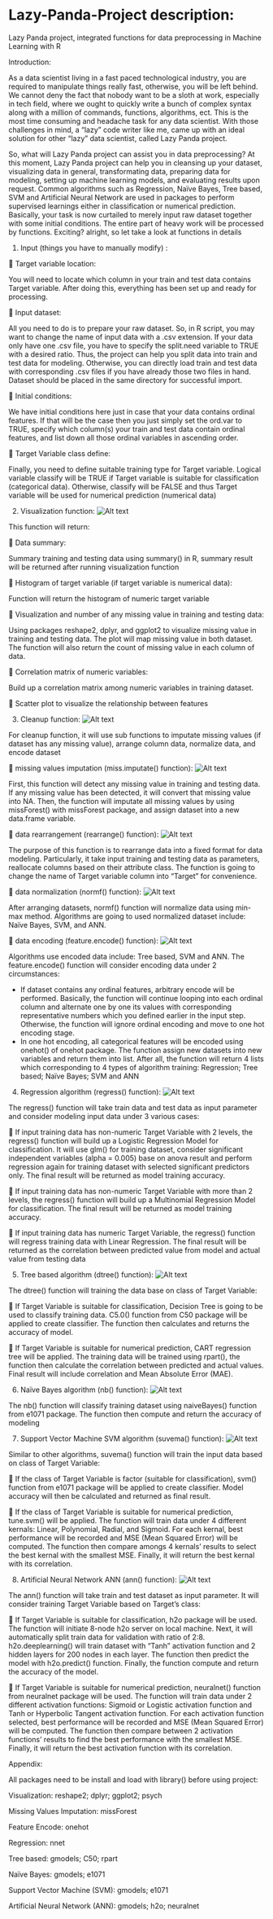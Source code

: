 # Lazy-Panda-Project description:

Lazy Panda project, 
integrated functions for data preprocessing 
in Machine Learning with R

Introduction:

As a data scientist living in a fast paced technological industry, you are required to manipulate things really fast, otherwise, you will be left behind. We cannot deny the fact that nobody want to be a sloth at work, especially in tech field, where we ought to quickly write a bunch of complex syntax along with a million of commands, functions, algorithms, ect. This is the most time consuming and headache task for any data scientist. With those challenges in mind, a “lazy” code writer like me, came up with an ideal solution for other “lazy” data scientist, called Lazy Panda project.

So, what will Lazy Panda project can assist you in data preprocessing? At this moment, Lazy Panda project can help you in cleansing up your dataset, visualizing data in general, transformating data, preparing data for modeling, setting up machine learning models, and evaluating results upon request. Common algorithms such as Regression, Naïve Bayes, Tree based, SVM and Artificial Neural Network are used in packages to perform supervised learnings either in classification or numerical prediction. Basically, your task is now curtailed to merely input raw dataset together with some initial conditions. The entire part of heavy work will be processed by functions.
 Exciting? alright, so let take a look at functions in details
 
1. Input (things you have to manually modify) :

	Target variable location:

You will need to locate which column in your train and test data contains Target variable. After doing this, everything has been set up and ready for processing.

	Input dataset:

All you need to do is to prepare your raw dataset. So, in R script, you may want to change the name of input data with a .csv extension. If your data only have one .csv file, you have to specify the split.need variable to TRUE with a desired ratio. Thus, the project can help  you split data into train and test data for modeling. Otherwise, you can directly load train and test data with corresponding .csv files if you have already those two files in hand. Dataset should be placed in the same directory for successful import.

	Initial conditions:

We have initial conditions here just in case that your data contains ordinal features. If that will be the case then you just simply set the ord.var to TRUE, specify which column(s) your train and test data contain ordinal features, and list down all those ordinal variables in ascending order.

	Target Variable class define:

Finally, you need to define suitable training type for Target variable. Logical variable classify will be TRUE if Target variable is suitable for classification (categorical data). Otherwise, classify will be FALSE and thus Target variable will be used for numerical prediction (numerical data)

2. Visualization function:
![Alt text](https://github.com/seanphan05/Lazy-Panda-Project/blob/master/images/Visualization.png)

This function will return: 

	Data summary:

Summary training and testing data using summary() in R, summary result will be returned after running visualization function

	Histogram of target variable (if target variable is numerical data):

Function will return the histogram of numeric target variable 

	Visualization and number of any missing value in training and testing data:

Using packages reshape2, dplyr, and ggplot2 to visualize missing value in training and testing data. The plot will map missing value in both dataset. The function will also return the count of missing value in each column of data.

	Correlation matrix of numeric variables:

Build up a correlation matrix among numeric variables in training dataset.

	Scatter plot to visualize the relationship between features

3. Cleanup function:
![Alt text](https://github.com/seanphan05/Lazy-Panda-Project/blob/master/images/Cleanup.png)

For cleanup function, it will use sub functions to imputate missing values (if dataset has any missing value), arrange column data, normalize data, and encode dataset

	missing values imputation (miss.imputate() function):
![Alt text](https://github.com/seanphan05/Lazy-Panda-Project/blob/master/images/Missing.png)

First, this function will detect any missing value in training and testing data. If any missing value has been detected, it will convert that missing value into NA. 
Then, the function will imputate all missing values by using missForest() with missForest package, and assign dataset into a new data.frame variable.

	data rearrangement (rearrange() function):
![Alt text](https://github.com/seanphan05/Lazy-Panda-Project/blob/master/images/Rearrange.PNG)

The purpose of this function is to rearrange data into a fixed format for data modeling. Particularly, it take input training and testing data as parameters, reallocate columns based on their attribute class. The function is going to change the name of Target variable column into “Target” for convenience.

	data normalization (normf() function):
![Alt text](https://github.com/seanphan05/Lazy-Panda-Project/blob/master/images/Norm.PNG)

After arranging datasets, normf() function will normalize data using min-max method. Algorithms are going to used normalized dataset include: Naïve Bayes, SVM, and ANN.

	data encoding (feature.encode() function):
![Alt text](https://github.com/seanphan05/Lazy-Panda-Project/blob/master/images/FeatureEncode.PNG)

Algorithms use encoded data include: Tree based, SVM and ANN. The feature.encode() function will consider encoding data under 2 circumstances:
-	If dataset contains any ordinal features, arbitrary encode will be performed. Basically, the function will continue looping into each ordinal column and alternate one by one its values with corresponding representative numbers which you defined earlier in the input step. Otherwise, the function will ignore ordinal encoding and move to one hot encoding stage.
-	In one hot encoding, all categorical features will be encoded using onehot() of onehot package. The function assign new datasets into new variables and return them into list.
After all, the function will return 4 lists which corresponding to 4 types of algorithm training: Regression; Tree based; Naïve Bayes; SVM and ANN

4. Regression algorithm (regress() function):
![Alt text](https://github.com/seanphan05/Lazy-Panda-Project/blob/master/images/Regression.PNG)

The regress() function will take train data and test data as input parameter and consider modeling input data under 3 various cases:

	If input training data has non-numeric Target Variable with 2 levels, the regress() function will build up a Logistic Regression Model for classification. It will use glm() for training dataset, consider significant independent variables (alpha = 0.005) base on anova result and perform regression again for training dataset with selected significant predictors only. The final result will be returned as model training accuracy.

	If input training data has non-numeric Target Variable with more than 2 levels, the regress() function will build up a Multinomial Regression Model for classification. The final result will be returned as model training accuracy.

	If input training data has numeric Target Variable, the regress() function will regress training data with Linear Regression. The final result will be returned as the correlation between predicted value from model and actual value from testing data

5. Tree based algorithm (dtree() function):
![Alt text](https://github.com/seanphan05/Lazy-Panda-Project/blob/master/images/Tree.PNG)

The dtree() function will training the data base on class of Target Variable:

	If Target Variable is suitable for classification, Decision Tree is going to be used to classify training data. C5.0() function from C50 package will be applied to create classifier. The function then calculates and returns the accuracy of model.

	If Target Variable is suitable for numerical prediction, CART regression tree will be applied. The training data will be trained using rpart(), the function then calculate the correlation between predicted and actual values. Final result will include correlation and Mean Absolute Error (MAE).

6. Naïve Bayes algorithm (nb() function):
![Alt text](https://github.com/seanphan05/Lazy-Panda-Project/blob/master/images/NB.PNG)

The nb() function will classify training dataset using naiveBayes() function from e1071 package. The function then compute and return the accuracy of modeling

7. Support Vector Machine SVM algorithm (suvema() function):
![Alt text](https://github.com/seanphan05/Lazy-Panda-Project/blob/master/images/SVM.PNG)

Similar to other algorithms, suvema() function will train the input data based on class of Target Variable:

	If the class of Target Variable is factor (suitable for classification), svm() function from e1071 package will be applied to create classifier. Model accuracy will then be calculated and returned as final result.

	If the class of Target Variable is suitable for numerical prediction, tune.svm() will be applied. The function will train data under 4 different kernals: Linear, Polynomial, Radial, and Sigmoid. For each kernal, best performance will be recorded and MSE (Mean Squared Error) will be computed. The function then compare amongs 4 kernals’ results to select the best kernal with the smallest MSE. Finally, it will return the best kernal with its correlation.

8. Artificial Neural Network ANN (ann() function):
![Alt text](https://github.com/seanphan05/Lazy-Panda-Project/blob/master/images/ANN.PNG)

The ann() function will take train and test dataset as input parameter. It will consider training Target Variable based on Target’s class:

	If Target Variable is suitable for classification, h2o package will be used. The function will initiate 8-node h2o server on local machine. Next, it will automatically split train data for validation with ratio of 2:8. h2o.deeplearning() will train dataset with “Tanh” activation function and 2 hidden layers for 200 nodes in each layer. The function then predict the model with h2o.predict() function. Finally, the function compute and return the accuracy of the model.

	If Target Variable is suitable for numerical prediction, neuralnet() function from neuralnet package will be used. The function will train data under 2 different activation functions: Sigmoid or Logistic activation function and Tanh or Hyperbolic Tangent activation function. For each activation function selected, best performance will be recorded and MSE (Mean Squared Error) will be computed. The function then compare between 2 activation functions’ results to find the best performance with the smallest MSE. Finally, it will return the best activation function with its correlation.





Appendix:

All packages need to be install and load with library() before using project:

Visualization: reshape2; dplyr; ggplot2; psych

Missing Values Imputation: missForest

Feature Encode: onehot

Regression: nnet

Tree based: gmodels; C50; rpart

Naïve Bayes: gmodels; e1071

Support Vector Machine (SVM): gmodels; e1071

Artificial Neural Network (ANN): gmodels; h2o; neuralnet


